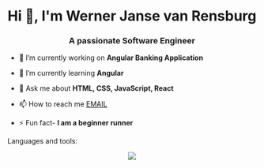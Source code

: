 <h1 align="center">Hi 👋, I'm Werner Janse van Rensburg</h1>
<h3 align="center">A passionate Software Engineer</h3>

- 🔭 I’m currently working on **Angular Banking Application**

- 🌱 I’m currently learning **Angular**

- 💬 Ask me about **HTML, CSS, JavaScript, React**

- 📫 How to reach me [EMAIL](mailto:werner.jvr.work@gmail.com)


- ⚡ Fun fact- **I am a beginner runner**

<p>Languages and tools:</p>
<p align="center">
  <a href="https://skillicons.dev">
    <img src="https://skillicons.dev/icons?i=js,html,css,bootstrap,ts,tailwind,cs, angular,figma,java,mysql,postgres,nodejs,npm,postman,py,anaconda,tensorflow,react,regex,sklearn,threejs,git,bash,arduino,blender,discord,github,gmail,idea,linkedin,mongodb,visualstudio,vscode,docker" />
  </a>
</p>


